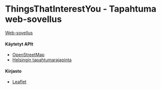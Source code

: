 # ThingsThatInterestYou - Tapahtuma web-sovellus

[Web-sovellus](http://users.metropolia.fi/~nikoholo/Web-tekniikat_ja_digitaalinen_media/ThingsThatInterestYou/WebProjekti/index.html)

#### Käytetyt APIt
* [OpenStreetMap](https://www.openstreetmap.org/)
* [Helsingin tapahtumarajapinta](https://hri.fi/data/dataset/linked-events-tapahtumarajapinta)
#### Kirjasto
* [Leaflet](https://leafletjs.com/)
